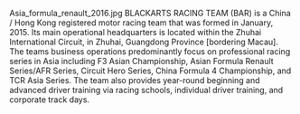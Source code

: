 Asia_formula_renault_2016.jpg BLACKARTS RACING TEAM (BAR) is a China / Hong Kong registered motor racing team that was formed in January, 2015. Its main operational headquarters is located within the Zhuhai International Circuit, in Zhuhai, Guangdong Province [bordering Macau]. The teams business operations predominantly focus on professional racing series in Asia including F3 Asian Championship, Asian Formula Renault Series/AFR Series, Circuit Hero Series, China Formula 4 Championship, and TCR Asia Series. The team also provides year-round beginning and advanced driver training via racing schools, individual driver training, and corporate track days.

